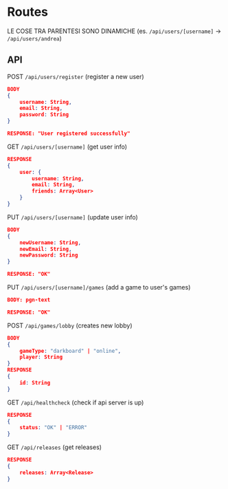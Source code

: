 # Routes

LE COSE TRA PARENTESI SONO DINAMICHE (es. `/api/users/[username]` -> `/api/users/andrea`)

## API

POST `/api/users/register` (register a new user)
```json
BODY
{
    username: String,
    email: String,
    password: String
}

RESPONSE: "User registered successfully"
```

GET `/api/users/[username]` (get user info)
```json
RESPONSE
{
    user: {
        username: String,
        email: String,
        friends: Array<User>
    }
}
```

PUT `/api/users/[username]` (update user info)
```json
BODY
{
    newUsername: String,
    newEmail: String,
    newPassword: String
}

RESPONSE: "OK"
```

PUT `/api/users/[username]/games` (add a game to user's games)
```json
BODY: pgn-text

RESPONSE: "OK"
```

POST `/api/games/lobby` (creates new lobby)
```json
BODY
{
    gameType: "darkboard" | "online",
    player: String
}
RESPONSE
{
    id: String
}
```

GET `/api/healthcheck` (check if api server is up)
```json
RESPONSE
{
    status: "OK" | "ERROR"
}
```

GET `/api/releases` (get releases)
```json
RESPONSE
{
    releases: Array<Release>
}
```